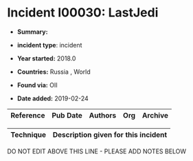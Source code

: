 # Incident I00030: LastJedi

* **Summary:** 

* **incident type**: incident

* **Year started:** 2018.0

* **Countries:** Russia , World

* **Found via:** OII

* **Date added:** 2019-02-24


| Reference | Pub Date | Authors | Org | Archive |
| --------- | -------- | ------- | --- | ------- |

 

| Technique | Description given for this incident |
| --------- | ------------------------- |


DO NOT EDIT ABOVE THIS LINE - PLEASE ADD NOTES BELOW